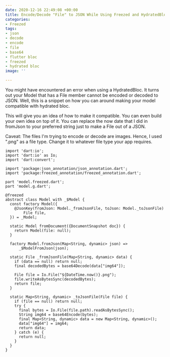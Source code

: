 ```yaml
---
date: 2020-12-16 22:49:08 +00:00
title: Encode/Decode "File" to JSON While Using Freezed and HydratedBloc
categories:
- Freezed
tags:
- json
- decode
- encode
- file
- base64
- flutter bloc
- freezed
- hydrated bloc
image: ''

---
```

You might have encountered an error when using a HydratedBloc. It turns out your Model that has a File member cannot be encoded or decoded to JSON. Well, this is a snippet on how you can around making your model compatible with hydrated bloc. 

This will give you an idea of how to make it compatible. You can even build your own idea on top of it. You can replace the now date that I did in fromJson to your preferred string just to make a File out of a JSON.

Caveat: The files I'm trying to encode or decode are images. Hence, I used ".png" as a file type. Change it to whatever file type your app requires. 

    import 'dart:io';
    import 'dart:io' as Io;
    import 'dart:convert';
    
    import 'package:json_annotation/json_annotation.dart';
    import 'package:freezed_annotation/freezed_annotation.dart';
    
    part 'model.freezed.dart';
    part 'model.g.dart';
    
    @freezed
    abstract class Model with _$Model {
      const factory Model({
        @JsonKey(fromJson: Model._fromJsonFile, toJson: Model._toJsonFile)
            File file,
      }) = _Model;
    
      static Model fromDocument({DocumentSnapshot doc}) {
        return Model(file: null);
      }
    
      factory Model.fromJson(Map<String, dynamic> json) =>
          _$ModelFromJson(json);
    
      static File _fromJsonFile(Map<String, dynamic> data) {
        if (data == null) return null;
        final decodedBytes = base64Decode(data["img64"]);
    
        File file = Io.File("${DateTime.now()}.png");
        file.writeAsBytesSync(decodedBytes);
        return file;
      }
    
      static Map<String, dynamic> _toJsonFile(File file) {
        if (file == null) return null;
        try {
          final bytes = Io.File(file.path).readAsBytesSync();
          String img64 = base64Encode(bytes);
          final Map<String, dynamic> data = new Map<String, dynamic>();
          data["img64"] = img64;
          return data;
        } catch (e) {
          return null;
        }
      }
    }